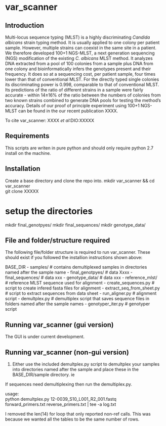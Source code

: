 # var_scanner

## Introduction  
Multi-locus sequence typing (MLST) is a highly discriminating *Candida albicans* strain typing method. It is usually applied to one colony per patient sample. However, multiple strains can coexist in the same site in a patient. We therefore developed 100+1 NGS-MLST, a next generation sequencing (NGS) modification of the existing *C. albicans* MLST method. It analyzes DNA extracted from a pool of 100 colonies from a sample plus DNA from one colony and bioinformatically infers the genotypes present and their frequency. It does so at a sequencing cost, per patient sample, four times lower than that of conventional MLST.  For the directly typed single colonies its discriminating power is 0.998, comparable to that of conventional MLST. Its predictions of the ratio of different strains in a sample were fairly accurate - within 14±16% of the ratio between the numbers of colonies from two known strains combined to generate DNA pools for testing the method’s accuracy. Details of our proof of principle experiment using 100+1 NGS-MLST can be found in the our recent publication XXXX. 

To cite var_scanner:
XXXX *et al*:DIO:XXXXX  

## Requirements  
This scripts are writen in pure python and should only require python 2.7 install on the machine.  

## Installation  
Create a base directory and clone the repo into.
mkdir var_scanner && cd var_scanner  
git clone XXXXX  

# setup the directories
mkdir final_genotpyes/
mkdir final_sequences/
mkdir genotype_data/

## File and folder/structure required  
The following file/folder structure is required to run var_scanner. These should exist if you followed the installion instructions shown above:  

BASE_DIR  -  samples/  # contains demultiplexed samples in directories named after the sample name
          -  final_genotpyes/  # data Xxxx
          -  final_sequences/ # data xxx
          -  genotype_data/  # data xxx
          -  reference_mlst/  # reference MLST sequence used for alignment
          -  create_sequences.py  # script to create infered fasta files for alignment
          -  extract_seq_from_sheet.py  # script to extract sequences from data sheet
          -  run_aligner.py  # alignment script
          -  demultplex.py  # demultiplex script that saves sequence files in folders named after the sample names
          -  genotyper_iter.py  # genotyper script
          


## Running var_scanner (gui version)
The GUI is under current development.  

## Running var_scanner (non-gui version)

1. Either use the included demultplex.py script to demultplex your samples into directories named after the sample and place these in the BASE_DIR/sample directory. ie 


If sequences need demultiplexing then run the demultiplex.py.


usage:  
python demultplex.py 12-0039_S10_L001_R2_001.fastq \
  forward_primers.txt reverse_primers.txt | tee -a log.txt

I removed the len(14) for loop that only reported non-ref calls.
This was because we wanted all the tables to be the same number
of rows.
